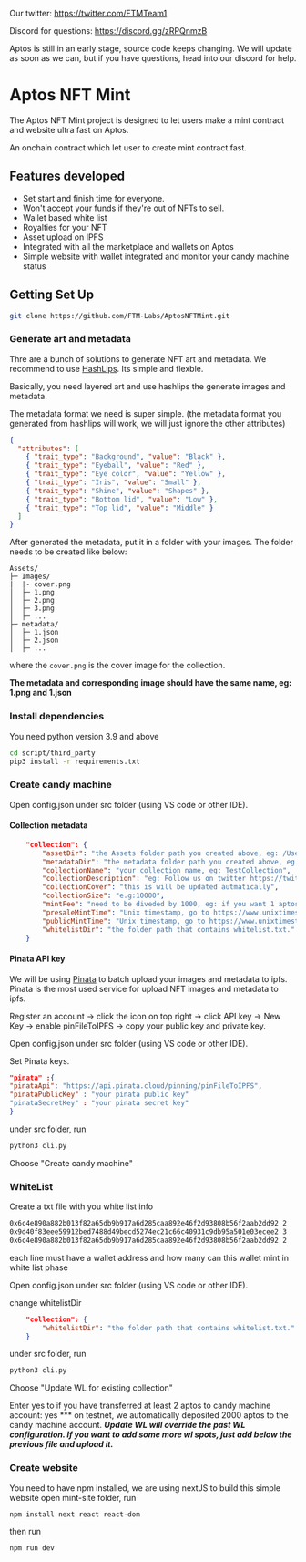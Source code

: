Our twitter: https://twitter.com/FTMTeam1

Discord for questions: https://discord.gg/zRPQnmzB

Aptos is still in an early stage, source code keeps changing. We will update as soon as we can, but if you have questions, head into our discord for help.
# Aptos NFT Mint

The Aptos NFT Mint project is designed to let users make a mint contract and website ultra fast on Aptos.

An onchain contract which let user to create mint contract fast.

## Features developed
* Set start and finish time for everyone.
* Won't accept your funds if they're out of NFTs to sell.
* Wallet based white list
* Royalties for your NFT
* Asset upload on IPFS
* Integrated with all the marketplace and wallets on Aptos
* Simple website with wallet integrated and monitor your candy machine status

## Getting Set Up
```sh
git clone https://github.com/FTM-Labs/AptosNFTMint.git
```

### Generate art and metadata

Thre are a bunch of solutions to generate NFT art and metadata. We recommend to use [HashLips](https://github.com/HashLips/hashlips_art_engine).
Its simple and flexble.

Basically, you need layered art and use hashlips the generate images and metadata.

The metadata format we need is super simple. (the metadata format you generated from hashlips will work, we will just ignore the other attributes)

```json
{
  "attributes": [
    { "trait_type": "Background", "value": "Black" },
    { "trait_type": "Eyeball", "value": "Red" },
    { "trait_type": "Eye color", "value": "Yellow" },
    { "trait_type": "Iris", "value": "Small" },
    { "trait_type": "Shine", "value": "Shapes" },
    { "trait_type": "Bottom lid", "value": "Low" },
    { "trait_type": "Top lid", "value": "Middle" }
  ]
}
```
After generated the metadata, put it in a folder with your images. The folder needs to be created like below:
```
Assets/  
├─ Images/  
|  |- cover.png
│  ├─ 1.png  
│  ├─ 2.png  
│  ├─ 3.png  
│  ├─ ...  
├─ metadata/  
│  ├─ 1.json  
│  ├─ 2.json  
│  ├─ ...  
```
where the `cover.png` is the cover image for the collection.

**The metadata and corresponding image should have the same name, eg: 1.png and 1.json**

### Install dependencies

You need python version 3.9 and above

```sh
cd script/third_party
pip3 install -r requirements.txt
```
### Create candy machine
Open config.json under src folder (using VS code or other IDE). 
#### Collection metadata
```json
    "collection": {
        "assetDir": "the Assets folder path you created above, eg: /User/ftm/Assets",
        "metadataDir": "the metadata folder path you created above, eg: /User/ftm/Assets",
        "collectionName": "your collection name, eg: TestCollection",
        "collectionDescription": "eg: Follow us on twitter https://twitter.com/FTMTeam1",
        "collectionCover": "this is will be updated autmatically",
        "collectionSize": "e.g:10000",
        "mintFee": "need to be diveded by 1000, eg: if you want 1 aptos as mint, type 1000",
        "presaleMintTime": "Unix timestamp, go to https://www.unixtimestamp.com/, covert your desired time to unix time, eg: 1661257636",
        "publicMintTime": "Unix timestamp, go to https://www.unixtimestamp.com/, covert your desired time to unix time, eg: 1661257636",
        "whitelistDir": "the folder path that contains whitelist.txt."
    }
```

#### Pinata API key
We will be using [Pinata](https://www.pinata.cloud/?gclid=CjwKCAjwu5yYBhAjEiwAKXk_eKjm7QEJ2EiRMrXVFVECHFCmRmuHj3btPYzJCxhBLU7XdN0np5vTdBoC6n0QAvD_BwE) to batch upload your images and metadata to ipfs. Pinata is the most used service for upload NFT images and metadata to ipfs.

Register an account -> click the icon on top right -> click API key -> New Key -> enable pinFileToIPFS -> copy your public key and private key.

Open config.json under src folder (using VS code or other IDE).

Set Pinata keys.
```json
"pinata" :{
"pinataApi": "https://api.pinata.cloud/pinning/pinFileToIPFS",
"pinataPublicKey" : "your pinata public key"
"pinataSecretKey" : "your pinata secret key"
}
```

under src folder, run
```bash
python3 cli.py
```
Choose "Create candy machine"


### WhiteList
Create a txt file with you white list info
```txt
0x6c4e890a882b013f82a65db9b917a6d285caa892e46f2d93808b56f2aab2dd92 2
0x9d40f83eee59912bed7488d49becd5274ec21c66c40931c9db95a501e03ecee2 3
0x6c4e890a882b013f82a65db9b917a6d285caa892e46f2d93808b56f2aab2dd92 2
```
each line must have a wallet address and how many can this wallet mint in white list phase

Open config.json under src folder (using VS code or other IDE). 

change whitelistDir
```json
    "collection": {
        "whitelistDir": "the folder path that contains whitelist.txt."
    }
```
under src folder, run
```bash
python3 cli.py
```
Choose "Update WL for existing collection"

Enter yes to if you have transferred at least 2 aptos to candy machine account: yes
*** on testnet, we automatically deposited 2000 aptos to the candy machine account.
***Update WL will override the past WL configuration. If you want to add some more wl spots, just add below the previous file and upload it.***

### Create website
You need to have npm installed, we are using nextJS to build this simple website
open mint-site folder, run

```bash
npm install next react react-dom
```

then run
```bash
npm run dev
```
